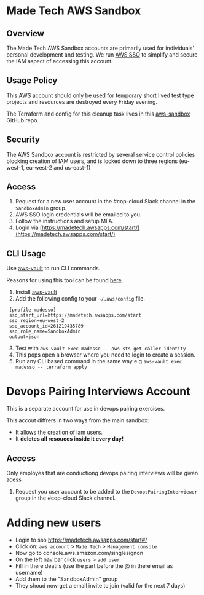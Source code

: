 # Made Tech AWS Sandbox

## Overview

The Made Tech AWS Sandbox accounts are primarily used for individuals' personal development and testing. We run [AWS SSO](https://aws.amazon.com/single-sign-on/) to simplify and secure the IAM aspect of accessing this account.

## Usage Policy

This AWS account should only be used for temporary short lived test type projects and resources are destroyed every Friday evening.

The Terraform and config for this cleanup task lives in this [aws-sandbox](https://github.com/madetech/aws-sandbox) GitHub repo.

## Security

The AWS Sandbox account is restricted by several service control policies blocking creation of IAM users, and is locked down to three regions (eu-west-1, eu-west-2 and us-east-1)

## Access

1. Request for a new user account in the #cop-cloud Slack channel in the `SandboxAdmin` group.
2. AWS SSO login credentials will be emailed to you.
3. Follow the instructions and setup MFA.
4. Login via [https://madetech.awsapps.com/start/](https://madetech.awsapps.com/start/)

## CLI Usage

Use [aws-vault](https://github.com/99designs/aws-vault) to run CLI commands.

Reasons for using this tool can be found [here](https://github.com/99designs/aws-vault#how-it-works).

1. Install [aws-vault](https://github.com/99designs/aws-vault#installing)
2. Add the following config to your `~/.aws/config` file.

```
 [profile madesso]
 sso_start_url=https://madetech.awsapps.com/start
 sso_region=eu-west-2
 sso_account_id=261219435789
 sso_role_name=SandboxAdmin
 output=json
 ```
 
 3. Test with `aws-vault exec madesso -- aws sts get-caller-identity`
 4. This pops open a browser where you need to login to create a session.
 5. Run any CLI based command in the same way e.g `aws-vault exec madesso -- terraform apply`

# Devops Pairing Interviews Account
This is a separate account for use in devops pairing exercises. 

This accout diffrers in two ways from the main sandbox:
- It allows the creation of iam users. 
- It **deletes all resouces inside it every day!**

## Access
Only employes that are conductiong devops pairing interviews will be given acess

1. Request you user account to be added to the `DevopsPairingInterviewer` group in the #cop-cloud Slack channel.


# Adding new users
- Login to sso https://madetech.awsapps.com/start#/
- Click on: `aws account` > `Made Tech` > `Management console`
- Now go to console.aws.amazon.com/singlesignon 
- On the left nav bar click `users` > `add user`
- Fill in there deatils (use the part before the @ in there email as username)
- Add them to the "SandboxAdmin" group
- They shoud now get a email invite to join (valid for the next 7 days)


